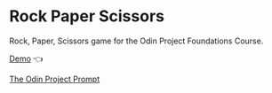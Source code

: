 # Rock Paper Scissors

Rock, Paper, Scissors game for the Odin Project Foundations Course.

[Demo](https://iharaalvez.github.io/TOP-foundations-rock-paper-scissors/) 👈

[The Odin Project Prompt](https://www.theodinproject.com/lessons/foundations-rock-paper-scissors)
